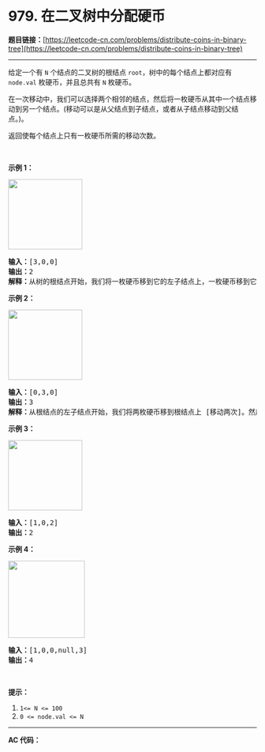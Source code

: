 # 979. 在二叉树中分配硬币

**题目链接：**[https://leetcode-cn.com/problems/distribute-coins-in-binary-tree](https://leetcode-cn.com/problems/distribute-coins-in-binary-tree)

---

<div class="content__1Y2H">
 <div class="notranslate">
  <p>给定一个有 <code>N</code> 个结点的二叉树的根结点 <code>root</code>，树中的每个结点上都对应有 <code>node.val</code> 枚硬币，并且总共有 <code>N</code> 枚硬币。</p> 
  <p>在一次移动中，我们可以选择两个相邻的结点，然后将一枚硬币从其中一个结点移动到另一个结点。(移动可以是从父结点到子结点，或者从子结点移动到父结点。)。</p> 
  <p>返回使每个结点上只有一枚硬币所需的移动次数。</p> 
  <p>&nbsp;</p> 
  <p><strong>示例 1：</strong></p> 
  <p><strong><img style="height: 142px; width: 150px;" src="../aliyun-lc-upload/uploads/2019/01/19/tree1.png" alt=""></strong></p> 
  <pre class="language-text"><strong>输入：</strong>[3,0,0]
<strong>输出：</strong>2
<strong>解释：</strong>从树的根结点开始，我们将一枚硬币移到它的左子结点上，一枚硬币移到它的右子结点上。
</pre> 
  <p><strong>示例 2：</strong></p> 
  <p><strong><img style="height: 142px; width: 150px;" src="../aliyun-lc-upload/uploads/2019/01/19/tree2.png" alt=""></strong></p> 
  <pre class="language-text"><strong>输入：</strong>[0,3,0]
<strong>输出：</strong>3
<strong>解释：</strong>从根结点的左子结点开始，我们将两枚硬币移到根结点上 [移动两次]。然后，我们把一枚硬币从根结点移到右子结点上。
</pre> 
  <p><strong>示例 3：</strong></p> 
  <p><strong><img style="height: 142px; width: 150px;" src="../aliyun-lc-upload/uploads/2019/01/19/tree3.png" alt=""></strong></p> 
  <pre class="language-text"><strong>输入：</strong>[1,0,2]
<strong>输出：</strong>2
</pre> 
  <p><strong>示例 4：</strong></p> 
  <p><strong><img style="height: 156px; width: 155px;" src="../aliyun-lc-upload/uploads/2019/01/19/tree4.png" alt=""></strong></p> 
  <pre class="language-text"><strong>输入：</strong>[1,0,0,null,3]
<strong>输出：</strong>4
</pre> 
  <p>&nbsp;</p> 
  <p><strong>提示：</strong></p> 
  <ol> 
   <li><code>1&lt;= N &lt;= 100</code></li> 
   <li><code>0 &lt;= node.val &lt;= N</code></li> 
  </ol> 
 </div>
</div>

---

**AC 代码：**

```java

```
